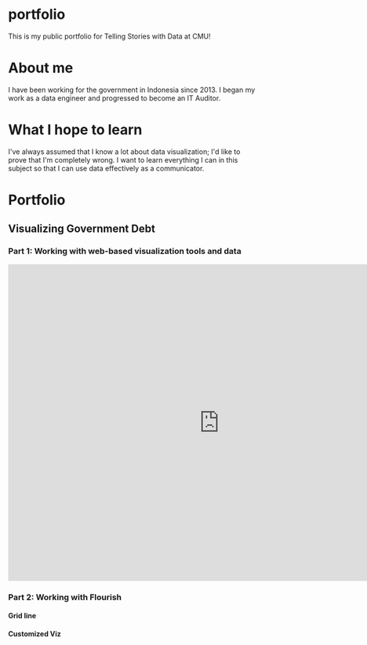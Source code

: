 # portfolio
This is my public portfolio for Telling Stories with Data at CMU!

# About me
I have been working for the government in Indonesia since 2013.
I began my work as a data engineer and progressed to become an IT Auditor.

# What I hope to learn
I've always assumed that I know a lot about data visualization; I'd like to prove that I'm completely wrong.
I want to learn everything I can in this subject so that I can use data effectively as a communicator.

# Portfolio

## Visualizing Government Debt
### Part 1: Working with web-based visualization tools and data
<iframe src="https://data.oecd.org/chart/6O7h" width="860" height="645" style="border: 0" mozallowfullscreen="true" webkitallowfullscreen="true" allowfullscreen="true"><a href="https://data.oecd.org/chart/6O7h" target="_blank">OECD Chart: General government debt, Total, % of GDP, Annual, 2021</a></iframe>

### Part 2: Working with Flourish
#### Grid line
<div class="flourish-embed flourish-chart" data-src="visualisation/11129893"><script src="https://public.flourish.studio/resources/embed.js"></script></div>

#### Customized Viz
<div class="flourish-embed flourish-chart" data-src="visualisation/11130067"><script src="https://public.flourish.studio/resources/embed.js"></script></div>
